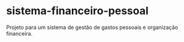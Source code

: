 # sistema-financeiro-pessoal
Projeto para um sistema de gestão de gastos pessoais e organização financeira.
